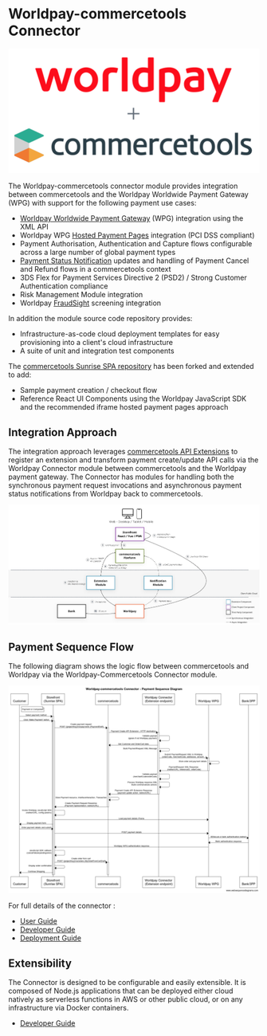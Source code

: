 # Worldpay-commercetools Connector

![Worldpay and Commercetools Logos](docs/images/worldpay_commercetools_logos.png)

The Worldpay-commercetools connector module provides integration between commercetools and the Worldpay Worldwide Payment Gateway (WPG) with support for the following payment use cases:

- [Worldpay Worldwide Payment Gateway](https://developer.worldpay.com/docs/wpg) (WPG) integration using the XML API
- Worldpay WPG [Hosted Payment Pages](https://developer.worldpay.com/docs/wpg/hostedintegration) integration (PCI DSS compliant)
- Payment Authorisation, Authentication and Capture flows configurable across a large number of global payment types
- [Payment Status Notification](https://developer.worldpay.com/docs/wpg/manage) updates and handling of Payment Cancel and Refund flows in a commercetools context
- 3DS Flex for Payment Services Directive 2 (PSD2) / Strong Customer Authentication compliance
- Risk Management Module integration
- Worldpay [FraudSight](https://developer.worldpay.com/docs/wpg/fraudsightglobal/fraudsighthosted) screening integration

In addition the module source code repository provides:

- Infrastructure-as-code cloud deployment templates for easy provisioning into a client's cloud infrastructure
- A suite of unit and integration test components

The [commercetools Sunrise SPA repository](https://github.com/commercetools/sunrise-spa) has been forked and extended to add:

- Sample payment creation / checkout flow
- Reference React UI Components using the Worldpay JavaScript SDK and the recommended iframe hosted payment pages approach

## Integration Approach

The integration approach leverages [commercetools API Extensions](https://docs.commercetools.com/api/projects/api-extensions) to register an extension and transform payment create/update API calls via the Worldpay Connector module between commercetools and the Worldpay payment gateway. The Connector has modules for handling both the synchronous payment request invocations and asynchronous payment status notifications from Worldpay back to commercetools.

![Connector Architecture](docs/images/extension_and_notification_architecture.png)

## Payment Sequence Flow

The following diagram shows the logic flow between commercetools and Worldpay via the Worldpay-Commercetools Connector module.

![Connector Architecture](docs/images/payment_sequence_diagram.png)

For full details of the connector :

- [User Guide](docs/USER_GUIDE.md)
- [Developer Guide](docs/DEVELOPER_GUIDE.md)
- [Deployment Guide](docs/DEPLOYMENT_GUIDE.md)

## Extensibility

The Connector is designed to be configurable and easily extensible. It is composed of Node.js applications that can be deployed either cloud natively as serverless functions in AWS or other public cloud, or on any infrastructure via Docker containers.

- [Developer Guide](docs/DEVELOPER_GUIDE.md)
